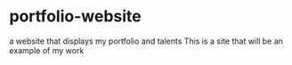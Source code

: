 # portfolio-website
a website that displays my portfolio and talents
This is a site that will be an example of my work
